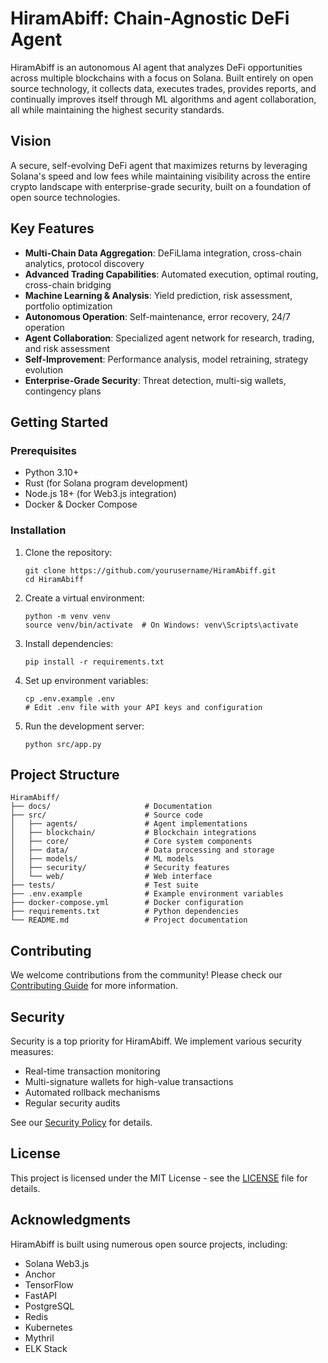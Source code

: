 # HiramAbiff: Chain-Agnostic DeFi Agent

HiramAbiff is an autonomous AI agent that analyzes DeFi opportunities across multiple blockchains with a focus on Solana. Built entirely on open source technology, it collects data, executes trades, provides reports, and continually improves itself through ML algorithms and agent collaboration, all while maintaining the highest security standards.

## Vision

A secure, self-evolving DeFi agent that maximizes returns by leveraging Solana's speed and low fees while maintaining visibility across the entire crypto landscape with enterprise-grade security, built on a foundation of open source technologies.

## Key Features

- **Multi-Chain Data Aggregation**: DeFiLlama integration, cross-chain analytics, protocol discovery
- **Advanced Trading Capabilities**: Automated execution, optimal routing, cross-chain bridging
- **Machine Learning & Analysis**: Yield prediction, risk assessment, portfolio optimization
- **Autonomous Operation**: Self-maintenance, error recovery, 24/7 operation
- **Agent Collaboration**: Specialized agent network for research, trading, and risk assessment
- **Self-Improvement**: Performance analysis, model retraining, strategy evolution
- **Enterprise-Grade Security**: Threat detection, multi-sig wallets, contingency plans

## Getting Started

### Prerequisites

- Python 3.10+
- Rust (for Solana program development)
- Node.js 18+ (for Web3.js integration)
- Docker & Docker Compose

### Installation

1. Clone the repository:
   ```
   git clone https://github.com/yourusername/HiramAbiff.git
   cd HiramAbiff
   ```

2. Create a virtual environment:
   ```
   python -m venv venv
   source venv/bin/activate  # On Windows: venv\Scripts\activate
   ```

3. Install dependencies:
   ```
   pip install -r requirements.txt
   ```

4. Set up environment variables:
   ```
   cp .env.example .env
   # Edit .env file with your API keys and configuration
   ```

5. Run the development server:
   ```
   python src/app.py
   ```

## Project Structure

```
HiramAbiff/
├── docs/                     # Documentation
├── src/                      # Source code
│   ├── agents/               # Agent implementations
│   ├── blockchain/           # Blockchain integrations
│   ├── core/                 # Core system components
│   ├── data/                 # Data processing and storage
│   ├── models/               # ML models
│   ├── security/             # Security features
│   └── web/                  # Web interface
├── tests/                    # Test suite
├── .env.example              # Example environment variables
├── docker-compose.yml        # Docker configuration
├── requirements.txt          # Python dependencies
└── README.md                 # Project documentation
```

## Contributing

We welcome contributions from the community! Please check our [Contributing Guide](./CONTRIBUTING.md) for more information.

## Security

Security is a top priority for HiramAbiff. We implement various security measures:

- Real-time transaction monitoring
- Multi-signature wallets for high-value transactions
- Automated rollback mechanisms
- Regular security audits

See our [Security Policy](./SECURITY.md) for details.

## License

This project is licensed under the MIT License - see the [LICENSE](./LICENSE) file for details.

## Acknowledgments

HiramAbiff is built using numerous open source projects, including:
- Solana Web3.js
- Anchor
- TensorFlow
- FastAPI
- PostgreSQL
- Redis
- Kubernetes
- Mythril
- ELK Stack 